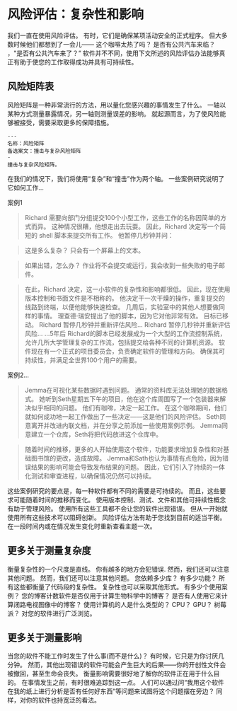 # 风险评估：复杂性和影响

我们一直在使用风险评估。 有时，它们是确保某项活动安全的正式程序。 但大多数时候他们都想到了一会儿—— 这个咖啡太热了吗？ 是否有公共汽车来临？ ，"是否有公共汽车来了？” 软件并不不同，使用下文所述的风险评估办法能够真正有助于使您的工作取得成功并具有可持续性。

## 风险矩阵表

风险矩阵是一种非常流行的方法，用以量化您感兴趣的事情发生了什么。 一轴以某种方式测量暴露情况，另一轴则测量误差的影响。 就起源而言，为了使风险能够被接受，需要采取更多的保障措施。

```{figure} ../../figures/risk-matrix.png
---
名称：风险矩阵
备选案文：撞击与复杂风险矩阵
-
撞击与复杂风险矩阵。
```

在我们的情况下，我们将使用“复杂”和“撞击”作为两个轴。 一些案例研究说明了它如何工作…

案例1

> Richard 需要向部门分组提交100个小型工作，这些工作的名称因简单的方式而异。 这种情况很糟，他想走出去玩耍。 因此，Richard 决定写一个简短的 shell 脚本来提交所有工作。 他暂停几秒钟并问：

> 这是多么复杂？ 只会有一个屏幕上的文本。

> 如果出错，怎么办？ 作业将不会提交或运行，我会收到一些失败的电子邮件。

> 在此，Richard 决定，这一小软件的复杂性和影响都很低。 因此，现在使用版本控制和书面文件是不相称的。 他决定干一次干燥的操作，重复提交的线路到终端，以便他能够快速检查。
> 几周后，实验室中的其他人想要做同样的事情。 理查德·瑞安提出了他的脚本，因为它对他非常有效。 目标已移动。 Richard 暂停几秒钟并重新评估风险…
> Richard 暂停几秒钟并重新评估风险… …5年后 Richard的脚本已经发展成为一个大型的工作流控制系统，允许几所大学管理复杂的工作流，包括提交给各种不同的计算机资源。 软件现在有一个正式的项目委员会，负责确定软件的管理和方向。 确保其可持续性，并满足全世界100个用户的需要。

案例2...

> Jemma在可视化某些数据时遇到问题。 通常的资料库无法处理她的数据格式。 她听到Seth星期五下午的项目，他在这个库周围写了一个包装器来解决似乎相同的问题。 他们有咖啡，决定一起工作。 在这个咖啡期间，他们就如何成功地一起工作做出了一些决定——这是他们的风险评估。 Seth同意离开并改进内联文档，并在分享之前添加一些使用案例示例。 Jemma同意建立一个仓库，Seth将把代码放进这个仓库中。

> 随着时间的推移，更多的人开始使用这个软件，功能要求增加复杂性和对基础图书馆的更改，造成故障。 Jemma和Sath也认为事情有点危险，因为错误结果的影响可能会导致发布结果的问题。 因此，它们引入了持续的一体化测试和审查进程，以确保情况仍然可以持续。

这些案例研究的要点是，每一种软件都有不同的需要是可持续的。 而且，这些要求可能随着时间的推移而变化。 使用版本控制、测试、文件和其他可持续性概念有助于管理风险。 使用所有这些工具都不会让您的软件出现错误。 但从一开始就使用所有这些技术可以阻碍创新。 风险评估方法有助于您找到目前的适当平衡。 在一段时间内或在情况发生变化时重新查看主题一次。

## 更多关于测量复杂度

衡量复杂性的一个尺度是直线。 你有越多的地方会犯错误. 然而，我们还可以注意其他问题。 然而，我们还可以注意其他问题。 您依赖多少库？ 有多少功能？ 所有这些都衡量了代码段的复杂性。 复杂性也可以采取其他形式。 有多少个使用案例？ 您的博客计数软件是否仅用于计算生物科学中的博客？ 是否有人使用它来计算闭路电视图像中的博客？ 使用计算机的人是什么类型的？ CPU？ GPU？ 树莓派？ 对您的软件进行广泛浏览。

## 更多关于测量影响

当您的软件不能工作时发生了什么事(而不是什么)？ 有时候，它只是为你讨厌几分钟。 然而，其他出现错误的软件可能会产生巨大的后果——你的开创性文件会被撤回，甚至生命会丧失。 衡量影响需要很好地了解你的软件正在用于什么目的。 在事情发生之前，有时很难追踪到这一点。 人们可以通过问“我用这个软件在我的纸上进行分析是否有任何好东西”等问题来试图将这个问题摆在旁边？ 同样，对你的软件也持宽泛的看法。
